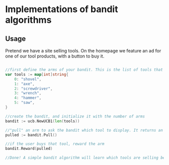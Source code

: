 # Implementations of bandit algorithms

## Usage
Pretend we have a site selling tools. On the homepage we feature an ad for one of our tool products, with a button to buy it.

```go

//first define the arms of your bandit. This is the list of tools that could be featured.
var tools := map[int]string{
    0: "shovel",
    1: "axe",
    2: "screwdriver",
    3: "wrench",
    4: "hammer",
    5: "saw",
}

//create the bandit, and initialize it with the number of arms
bandit := ucb.NewUCB1(len(tools))

//"pull" an arm to ask the bandit which tool to display. It returns an int that should correspond to one of your choices. 
pulled := bandit.Pull()

//if the user buys that tool, reward the arm
bandit.Reward(pulled)

//Done! A simple bandit algorithm will learn which tools are selling best, and make sure more people are presented that tool in the future (the pull).
```